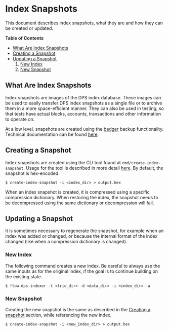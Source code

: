 # Index Snapshots

This document describes index snapshots, what they are and how they can be created or updated.

**Table of Contents**

- [What Are Index Snapshots](#what-are-index-snapshots)
- [Creating a Snapshot](#creating-a-snapshot)
- [Updating a Snapshot](#updating-a-snapshot)
    1. [New Index](#new-index)
    2. [New Snapshot](#new-snapshot)

## What Are Index Snapshots

Index snapshots are images of the DPS index database.
These images can be used to easily transfer DPS index snapshots as a single file or to archive them in a more space-efficient manner.
They can also be used in testing, so that tests have actual blocks, accounts, transactions and other information to operate on.

At a low level, snapshots are created using the [badger](https://github.com/dgraph-io/badger) backup functionality.
Technical documentation can be found [here](https://pkg.go.dev/github.com/dgraph-io/badger/v2#DB.Backup).

## Creating a Snapshot

Index snapshots are created using the CLI tool found at `cmd/create-index-snapshot`.
Usage for the tool is described in more detail [here](https://github.com/optakt/flow-dps/blob/master/cmd/create-index-snapshot/README.md).
By default, the snapshot is hex-encoded.

```console
$ create-index-snapshot -i <index_dir> > output.hex
```

When an index snapshot is created, it is compressed using a specific compression dictionary.
When restoring the index, the snapshot needs to be decompressed using the same dictionary or decompression will fail.

## Updating a Snapshot

It is sometimes necessary to regenerate the snapshot, for example when an index was added or changed, or because the internal format of the index changed (like when a compression dictionary is changed).

### New Index

The following command creates a new index.
Be careful to always use the same inputs as for the original index, if the goal is to continue building on the existing state.

```console
$ flow-dps-indexer -t <trie_dir> -d <data_dir> -i <index_dir> -a
```

### New Snapshot

Creating the new snapshot is the same as described in the [Creating a snapshot](#creating-a-snapshot) section, while referencing the new index.

```console
$ create-index-snapshot -i <new_index_dir> > output.hex
```
